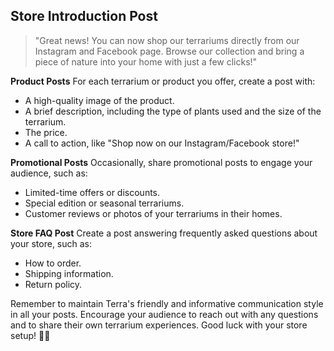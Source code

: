 ## **Store Introduction Post**

> "Great news! You can now shop our terrariums directly from our Instagram and Facebook page. Browse our collection and bring a piece of nature into your home with just a few clicks!"

**Product Posts**
For each terrarium or product you offer, create a post with:
- A high-quality image of the product.
- A brief description, including the type of plants used and the size of the terrarium.
- The price.
- A call to action, like "Shop now on our Instagram/Facebook store!"

**Promotional Posts**
Occasionally, share promotional posts to engage your audience, such as:
- Limited-time offers or discounts.
- Special edition or seasonal terrariums.
- Customer reviews or photos of your terrariums in their homes.

**Store FAQ Post**
Create a post answering frequently asked questions about your store, such as:
- How to order.
- Shipping information.
- Return policy.

Remember to maintain Terra's friendly and informative communication style in all your posts. Encourage your audience to reach out with any questions and to share their own terrarium experiences. Good luck with your store setup! 🌿✨
